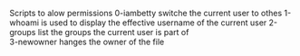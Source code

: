 Scripts to alow permissions
0-iambetty switche the current user to othes
1-whoami  is used to display the effective username of the current user
2-groups list the groups the current user is part of  
3-newowner hanges the owner of the file
